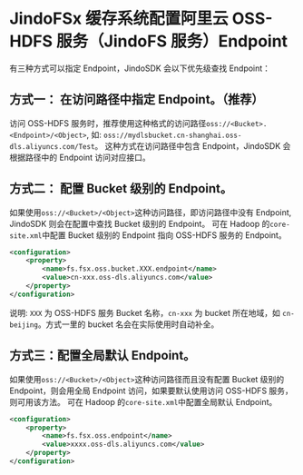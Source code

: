 # JindoFSx 缓存系统配置阿里云 OSS-HDFS 服务（JindoFS 服务）Endpoint

有三种方式可以指定 Endpoint，JindoSDK 会以下优先级查找 Endpoint：
## 方式一： 在访问路径中指定 Endpoint。（推荐）

访问 OSS-HDFS 服务时，推荐使用这种格式的访问路径`oss://<Bucket>.<Endpoint>/<Object>`, 如: `oss://mydlsbucket.cn-shanghai.oss-dls.aliyuncs.com/Test`。
这种方式在访问路径中包含 Endpoint，JindoSDK 会根据路径中的 Endpoint 访问对应接口。

## 方式二： 配置 Bucket 级别的 Endpoint。

如果使用`oss://<Bucket>/<Object>`这种访问路径，即访问路径中没有 Endpoint, JindoSDK 则会在配置中查找 Bucket 级别的 Endpoint。
可在 Hadoop 的`core-site.xml`中配置 Bucket 级别的 Endpoint 指向 OSS-HDFS 服务的 Endpoint。
```xml
<configuration>
    <property>
        <name>fs.fsx.oss.bucket.XXX.endpoint</name>
        <value>cn-xxx.oss-dls.aliyuncs.com</value>
    </property>
</configuration>
```
说明: `XXX` 为 OSS-HDFS 服务 Bucket 名称，`cn-xxx` 为 bucket 所在地域，如 `cn-beijing`。方式一里的 bucket 名会在实际使用时自动补全。

## 方式三：配置全局默认 Endpoint。

如果使用`oss://<Bucket>/<Object>`这种访问路径而且没有配置 Bucket 级别的 Endpoint，则会用全局 Endpoint 访问，如果要默认使用访问 OSS-HDFS 服务，则可用该方法。
可在 Hadoop 的`core-site.xml`中配置全局默认 Endpoint。
```xml
<configuration>
    <property>
        <name>fs.fsx.oss.endpoint</name>
        <value>xxxx.oss-dls.aliyuncs.com</value>
    </property>
</configuration>
```
